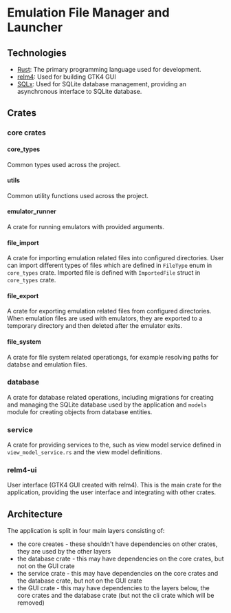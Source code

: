 # Emulation File Manager and Launcher

## Technologies

- [Rust](https://www.rust-lang.org/): The primary programming language used for development.
- [relm4](https://relm4.org/): Used for building GTK4 GUI 
- [SQLx](https://github.com/launchbadge/sqlx): Used for SQLite database management, providing an asynchronous interface to SQLite database. 

## Crates

### core crates
#### core_types

Common types used across the project.

#### utils

Common utility functions used across the project.

#### emulator_runner

A crate for running emulators with provided arguments.

#### file_import

A crate for importing emulation related files into configured directories. User can import different types of files which are defined in `FileType` enum in `core_types` crate. Imported file is defined with `ImportedFile` struct in `core_types` crate. 

#### file_export 

A crate for exporting emulation related files from configured directories. When emulation files are used with emulators, they are exported to a temporary directory and then deleted after the emulator exits.

#### file_system

A crate for file system related operationgs, for example resolving paths for databse and emulation files.

### database

A crate for database related operations, including migrations for creating and managing the SQLite database used by the application and `models` module for creating objects from database entities.

### service

A crate for providing services to the, such as view model service defined in `view_model_service.rs` and the view model definitions. 


### relm4-ui

User interface (GTK4 GUI created with relm4). This is the main crate for the application, providing the user interface and integrating with other crates.

## Architecture

The application is split in four main layers consisting of:
- the core creates - these shouldn't have dependencies on other crates, they are used by the other layers
- the database crate - this may have dependencies on the core crates, but not on the GUI crate
- the service crate - this may have dependencies on the core crates and the database crate, but not on the GUI crate
- the GUI crate - this may have dependencies to the layers below, the core crates and the database crate (but not the cli crate which will be removed)


